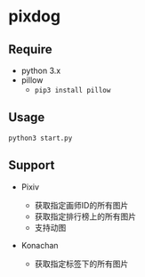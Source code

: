 # pixdog

## Require
- python 3.x
- pillow
    - `pip3 install pillow`

## Usage
`python3 start.py`

## Support
- Pixiv
    - 获取指定画师ID的所有图片
    - 获取指定排行榜上的所有图片
    - 支持动图

- Konachan
    - 获取指定标签下的所有图片
